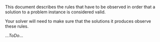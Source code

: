 This document describes the rules that have to be observed in order that a solution to a problem instance is considered valid.

Your solver will need to make sure that the solutions it produces observe these rules.

..._ToDo_...